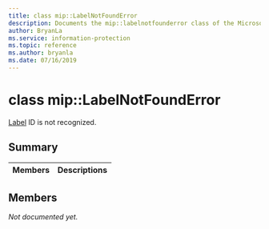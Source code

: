 ```yaml
---
title: class mip::LabelNotFoundError 
description: Documents the mip::labelnotfounderror class of the Microsoft Information Protection (MIP) SDK.
author: BryanLa
ms.service: information-protection
ms.topic: reference
ms.author: bryanla
ms.date: 07/16/2019
---
```


# class mip::LabelNotFoundError 
[Label](class_mip_label.md) ID is not recognized.
  
## Summary
 Members                        | Descriptions                                
--------------------------------|---------------------------------------------
  
## Members
_Not documented yet._
